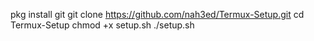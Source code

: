 pkg install git
git clone https://github.com/nah3ed/Termux-Setup.git
cd Termux-Setup
chmod +x setup.sh
./setup.sh
